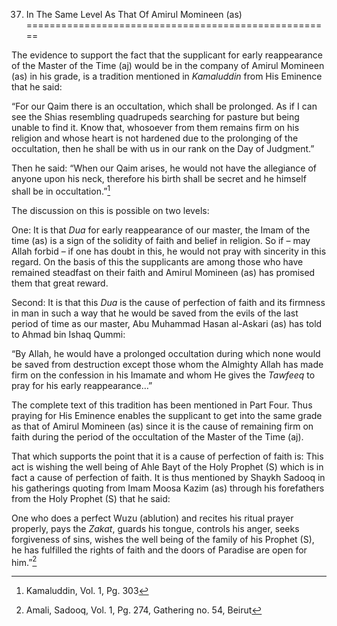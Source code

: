37. In The Same Level As That Of Amirul Momineen (as)
=====================================================

The evidence to support the fact that the supplicant for early
reappearance of the Master of the Time (aj) would be in the company of
Amirul Momineen (as) in his grade, is a tradition mentioned in
*Kamaluddin* from His Eminence that he said:

“For our Qaim there is an occultation, which shall be prolonged. As if I
can see the Shias resembling quadrupeds searching for pasture but being
unable to find it. Know that, whosoever from them remains firm on his
religion and whose heart is not hardened due to the prolonging of the
occultation, then he shall be with us in our rank on the Day of
Judgment.”

Then he said: “When our Qaim arises, he would not have the allegiance of
anyone upon his neck, therefore his birth shall be secret and he himself
shall be in occultation.”[^1]

The discussion on this is possible on two levels:

One: It is that *Dua* for early reappearance of our master, the Imam of
the time (as) is a sign of the solidity of faith and belief in religion.
So if – may Allah forbid – if one has doubt in this, he would not pray
with sincerity in this regard. On the basis of this the supplicants are
among those who have remained steadfast on their faith and Amirul
Momineen (as) has promised them that great reward.

Second: It is that this *Dua* is the cause of perfection of faith and
its firmness in man in such a way that he would be saved from the evils
of the last period of time as our master, Abu Muhammad Hasan al-Askari
(as) has told to Ahmad bin Ishaq Qummi:

“By Allah, he would have a prolonged occultation during which none would
be saved from destruction except those whom the Almighty Allah has made
firm on the confession in his Imamate and whom He gives the *Tawfeeq* to
pray for his early reappearance…”

The complete text of this tradition has been mentioned in Part Four.
Thus praying for His Eminence enables the supplicant to get into the
same grade as that of Amirul Momineen (as) since it is the cause of
remaining firm on faith during the period of the occultation of the
Master of the Time (aj).

That which supports the point that it is a cause of perfection of faith
is: This act is wishing the well being of Ahle Bayt of the Holy Prophet
(S) which is in fact a cause of perfection of faith. It is thus
mentioned by Shaykh Sadooq in his gatherings quoting from Imam Moosa
Kazim (as) through his forefathers from the Holy Prophet (S) that he
said:

One who does a perfect Wuzu (ablution) and recites his ritual prayer
properly, pays the *Zakat*, guards his tongue, controls his anger, seeks
forgiveness of sins, wishes the well being of the family of his Prophet
(S), he has fulfilled the rights of faith and the doors of Paradise are
open for him.”[^2]

[^1]: Kamaluddin, Vol. 1, Pg. 303

[^2]: Amali, Sadooq, Vol. 1, Pg. 274, Gathering no. 54, Beirut


